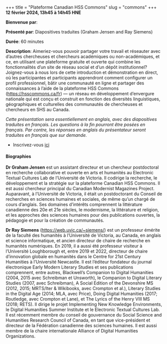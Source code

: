 +++
title = "Plateforme Canadian HSS Commons"
slug = "commons"
+++
**12 février 2024, 13h45 à 14h45 HNE**

**Bienvenue par**: 

**Présenté par**: Diapositives traduites (Graham Jensen and Ray Siemens)

**Durée**: 60 minutes

**Description**:
Aimeriez-vous pouvoir partager votre travail et réseauter avec
d’autres chercheuses et chercheurs académiques ou non-académiques,
et ce, en utilisant une plateforme gratuite et ouverte qui combine les
fonctionnalités d’un site de réseau social et d’un dépôt institutionnel?
Joignez-vous à nous lors de cette introduction et démonstration en direct,
où les participantes et participants apprendront comment configurer un profil
professionnel, bâtir une communauté en ligne et partager des connaissances
à l’aide de la plateforme HSS Commons (https://hsscommons.ca/fr) —
un réseau en développement d’envergure nationale qui est conçu et construit
en fonction des diversités linguistiques, géographiques et culturelles
des communautés de chercheuses et chercheurs en SHS au Canada.


*Cette présentation sera essentiellement en anglais,
avec des diapositives traduites en français.
Les questions à la fin pourront être posées en français.
Par contre, les réponses en anglais du présentateur
seront traduites en français que sur demande.*

* Inscrivez-vous [ici](https://docs.google.com/forms/d/e/1FAIpQLSfA-hrSIZrCyq7jeLJTDU_Nh9QA3UuhWhYTqvIkmfk-KDEDoQ/viewform)

#### Biographies

**Dr Graham Jensen** est un assistant directeur et un chercheur
postdoctoral en recherche collaborative et ouverte en arts et humanités
au Electronic Textual Cultures Lab de l’Université de Victoria.
Il codirige la recherche, le développement et la
stratégie sur la plateforme Canadian HSS Commons.
Il est aussi chercheur principal du Canadian Modernist Magazines Project.
Auparavant, à l’Université de Victoria, il était un
postdoctorant du Conseil de recherches en sciences humaines
et sociales, de même qu’un chargé de cours d’anglais.
Ses domaines d’intérêts comprennent la littérature canadienne des
20e et 21e siècles, le modernisme, la littérature et religion,
et les approches des sciences humaines pour des publications
ouvertes, la pédagogie et pour la création de communautés.

**Dr Ray Siemens** (https://web.uvic.ca/~siemens/) est un
professeur émérite de la faculté des humanités à l’Université de
Victoria, au Canada, en anglais et science informatique, et
ancien directeur de chaire de recherche en humanités numériques.
En 2019, il a aussi été professeur visiteur à l’Université Loughborough et,
entre 2019 et 2022, directeur de chaire d’innovation globale en humanités
dans le Centre for 21st Century Humanities à l’Université Newcastle.
Il est l’éditeur fondateur du journal électronique Early Modern
Literary Studies et ses publications comprennent, entre autres,
Blackwell’s Companion to Digital Humanities (2004, 2015 avec Schreibman
et Unsworth), le Companion to Digital Literary Studies (2007, avec
Schreibman), A Social Edition of the Devonshire MS (2012, 2015; MRTS/Iter
&amp; Wikibooks, avec Crompton et al.), Literary Studies in the Digital
Age (2014; MLA, avec Price), Doing Digital Humanities (2017; Routledge,
avec Crompton et Lane), et The Lyrics of the Henry VIII MS (2018; RETS).
Il dirige le projet Implementing New Knowledge Environments, le Digital
Humanities Summer Institute et le Electronic Textual Cultures Lab.
Il est récemment membre du conseil de gouvernance du Social Science
and Humanities Research Council of Canada, en tant que vice-président
et directeur de la Fédération canadienne des sciences humaines.
Il est aussi membre de la chaire internationale
Alliance of Digital Humanities Organizations.
